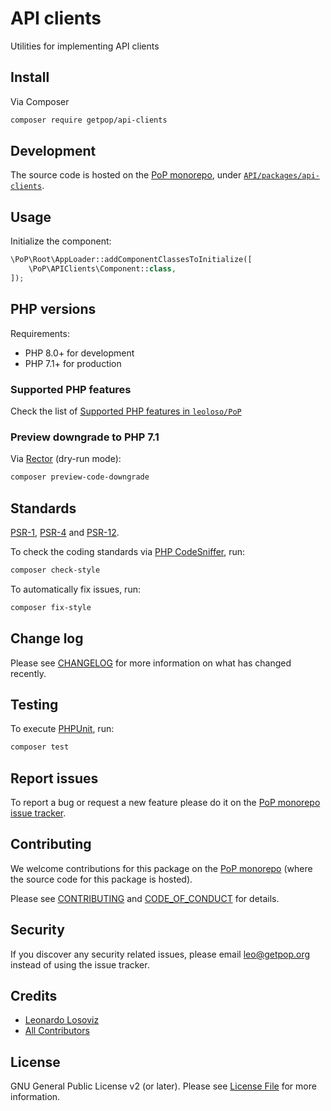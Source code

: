 # API clients

<!--
[![Build Status][ico-travis]][link-travis]
[![Quality Score][ico-code-quality]][link-code-quality]
[![Software License][ico-license]](LICENSE.md)
[![Latest Version on Packagist][ico-version]][link-packagist]
[![Coverage Status][ico-scrutinizer]][link-scrutinizer]
[![Total Downloads][ico-downloads]][link-downloads]
-->

Utilities for implementing API clients

## Install

Via Composer

``` bash
composer require getpop/api-clients
```

## Development

The source code is hosted on the [PoP monorepo](https://github.com/leoloso/PoP), under [`API/packages/api-clients`](https://github.com/leoloso/PoP/tree/master/layers/API/packages/api-clients).

## Usage

Initialize the component:

``` php
\PoP\Root\AppLoader::addComponentClassesToInitialize([
    \PoP\APIClients\Component::class,
]);
```

## PHP versions

Requirements:

- PHP 8.0+ for development
- PHP 7.1+ for production

### Supported PHP features

Check the list of [Supported PHP features in `leoloso/PoP`](https://github.com/leoloso/PoP/#supported-php-features)

### Preview downgrade to PHP 7.1

Via [Rector](https://github.com/rectorphp/rector) (dry-run mode):

```bash
composer preview-code-downgrade
```

## Standards

[PSR-1](https://www.php-fig.org/psr/psr-1), [PSR-4](https://www.php-fig.org/psr/psr-4) and [PSR-12](https://www.php-fig.org/psr/psr-12).

To check the coding standards via [PHP CodeSniffer](https://github.com/squizlabs/PHP_CodeSniffer), run:

``` bash
composer check-style
```

To automatically fix issues, run:

``` bash
composer fix-style
```

## Change log

Please see [CHANGELOG](CHANGELOG.md) for more information on what has changed recently.

## Testing

To execute [PHPUnit](https://phpunit.de/), run:

``` bash
composer test
```

## Report issues

To report a bug or request a new feature please do it on the [PoP monorepo issue tracker](https://github.com/leoloso/PoP/issues).

## Contributing

We welcome contributions for this package on the [PoP monorepo](https://github.com/leoloso/PoP) (where the source code for this package is hosted).

Please see [CONTRIBUTING](CONTRIBUTING.md) and [CODE_OF_CONDUCT](CODE_OF_CONDUCT.md) for details.

## Security

If you discover any security related issues, please email leo@getpop.org instead of using the issue tracker.

## Credits

- [Leonardo Losoviz][link-author]
- [All Contributors][link-contributors]

## License

GNU General Public License v2 (or later). Please see [License File](LICENSE.md) for more information.

[ico-version]: https://img.shields.io/packagist/v/getpop/api-clients.svg?style=flat-square
[ico-license]: https://img.shields.io/badge/license-GPLv2-brightgreen.svg?style=flat-square
[ico-travis]: https://img.shields.io/travis/getpop/api-clients/master.svg?style=flat-square
[ico-scrutinizer]: https://img.shields.io/scrutinizer/coverage/g/getpop/api-clients.svg?style=flat-square
[ico-code-quality]: https://img.shields.io/scrutinizer/g/getpop/api-clients.svg?style=flat-square
[ico-downloads]: https://img.shields.io/packagist/dt/getpop/api-clients.svg?style=flat-square

[link-packagist]: https://packagist.org/packages/getpop/api-clients
[link-travis]: https://travis-ci.org/getpop/api-clients
[link-scrutinizer]: https://scrutinizer-ci.com/g/getpop/api-clients/code-structure
[link-code-quality]: https://scrutinizer-ci.com/g/getpop/api-clients
[link-downloads]: https://packagist.org/packages/getpop/api-clients
[link-author]: https://github.com/getpop
[link-contributors]: ../../../../../../contributors
